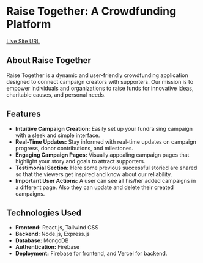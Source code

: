 # Raise Together: A Crowdfunding Platform

[Live Site URL](https://raise-together-e9184.web.app/)

## About Raise Together
Raise Together is a dynamic and user-friendly crowdfunding application designed to connect campaign creators with supporters. Our mission is to empower individuals and organizations to raise funds for innovative ideas, charitable causes, and personal needs.

## Features

- **Intuitive Campaign Creation:** Easily set up your fundraising campaign with a sleek and simple interface.
- **Real-Time Updates:** Stay informed with real-time updates on campaign progress, donor contributions, and milestones.
- **Engaging Campaign Pages:** Visually appealing campaign pages that highlight your story and goals to attract supporters.
- **Testimonial Section:** Here some previous successful storied are shared so that the viewers get inspired and know about our reliability.
- **Important User Actions:** A user can see all his/her added campaigns in a different page. Also they can update and delete their created campaigns.

## Technologies Used
- **Frontend:** React.js, Tailwind CSS
- **Backend:** Node.js, Express.js
- **Database:** MongoDB
- **Authentication:** Firebase
- **Deployment:** Firebase for frontend, and Vercel for backend.
